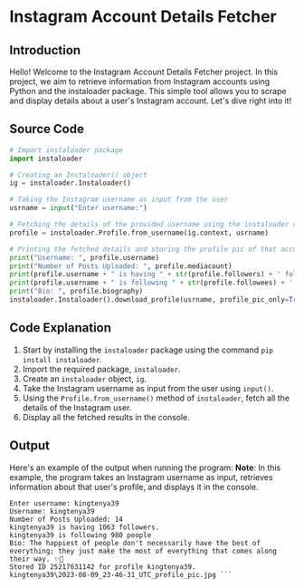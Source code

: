 # Instagram Account Details Fetcher

## Introduction
Hello! Welcome to the Instagram Account Details Fetcher project. In this project, we aim to retrieve information from Instagram accounts using Python and the instaloader package. This simple tool allows you to scrape and display details about a user's Instagram account. Let's dive right into it!

## Source Code
```python
# Import instaloader package
import instaloader

# Creating an Instaloader() object
ig = instaloader.Instaloader()

# Taking the Instagram username as input from the user
usrname = input("Enter username:")

# Fetching the details of the provided username using the instaloader object
profile = instaloader.Profile.from_username(ig.context, usrname)

# Printing the fetched details and storing the profile pic of that account
print("Username: ", profile.username)
print("Number of Posts Uploaded: ", profile.mediacount)
print(profile.username + " is having " + str(profile.followers) + ' followers.')
print(profile.username + " is following " + str(profile.followees) + ' people')
print("Bio: ", profile.biography)
instaloader.Instaloader().download_profile(usrname, profile_pic_only=True)
```

## Code Explanation

1. Start by installing the `instaloader` package using the command `pip install instaloader`.
2. Import the required package, `instaloader`.
3. Create an `instaloader` object, `ig`.
4. Take the Instagram username as input from the user using `input()`.
5. Using the `Profile.from_username()` method of `instaloader`, fetch all the details of the Instagram user.
6. Display all the fetched results in the console.

## Output

Here's an example of the output when running the program:
**Note**: In this example, the program takes an Instagram username as input, retrieves information about that user's profile, and displays it in the console.

``` Terminal
Enter username: kingtenya39
Username: kingtenya39
Number of Posts Uploaded: 14
kingtenya39 is having 1063 followers.
kingtenya39 is following 980 people
Bio: The happiest of people don't necessarily have the best of everything; they just make the most of everything that comes along their way. ✨💯
Stored ID 25217631142 for profile kingtenya39.
kingtenya39\2023-08-09_23-46-31_UTC_profile_pic.jpg ```


